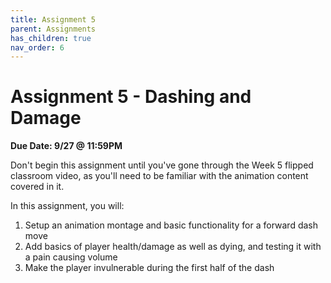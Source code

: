 ```yaml
---
title: Assignment 5
parent: Assignments
has_children: true
nav_order: 6
---
```


# Assignment 5 - Dashing and Damage

**Due Date: 9/27 @ 11:59PM**

Don't begin this assignment until you've gone through the Week 5 flipped classroom video, as you'll need to be familiar with the animation content covered in it.

In this assignment, you will:

1. Setup an animation montage and basic functionality for a forward dash move
2. Add basics of player health/damage as well as dying, and testing it with a pain causing volume
3. Make the player invulnerable during the first half of the dash
